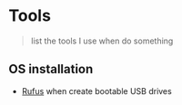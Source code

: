 # Tools

> list the tools I use when do something

## OS installation

- [Rufus](https://rufus.ie/) when create bootable USB drives
